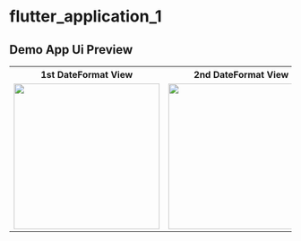 # flutter_application_1

## Demo App Ui Preview


<table>
  
  
<tr>                    
<th> 1st DateFormat View</th>
<th> 2nd DateFormat View</th>
<th> 3rd DateFormat View</th>  
</tr>  
  
  
  
<tr>



 <td>
  <img src="https://github.com/yasin9064/flutter_application_1/assets/108936278/4f5281d5-be38-468e-8844-f3763fda401f" width="260"/>
 </td>
 
 <td>
  <img src="https://github.com/yasin9064/flutter_application_1/assets/108936278/2077eb9e-3ee3-423e-b1cc-65dbcd34729c" width="260"/>
 </td>
 
 <td>
  <img src="https://github.com/yasin9064/flutter_application_1/assets/108936278/cae131d6-54d8-448c-8eda-3b2c0be674ed" width="260"/>
 </td>




</tr>



</table>





<table>
